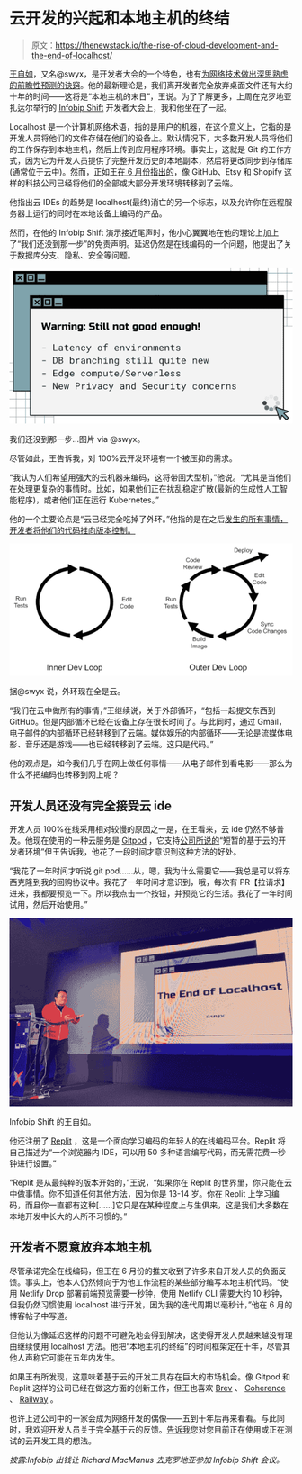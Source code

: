 # 云开发的兴起和本地主机的终结

> 原文：<https://thenewstack.io/the-rise-of-cloud-development-and-the-end-of-localhost/>

[王自如](https://www.swyx.io/)，又名@swyx，是开发者大会的一个特色，也有[为网络技术做出深思熟虑的前瞻性预测的诀窍](https://thenewstack.io/the-third-age-of-javascript-an-update-from-reactathon/)。他的最新理论是，我们离开发者完全放弃桌面文件还有大约十年的时间——这将是“本地主机的末日”，王说。为了了解更多，上周在克罗地亚扎达尔举行的 [Infobip Shift](https://shift.infobip.com/) 开发者大会上，我和他坐在了一起。

Localhost 是一个计算机网络术语，指的是用户的机器，在这个意义上，它指的是开发人员将他们的文件存储在他们的设备上。默认情况下，大多数开发人员将他们的工作保存到本地主机，然后上传到应用程序环境。事实上，这就是 Git 的工作方式，因为它为开发人员提供了完整开发历史的本地副本，然后将更改同步到存储库(通常位于云中)。然而，正如王[在 6 月份指出的](https://dx.tips/the-end-of-localhost)，像 GitHub、Etsy 和 Shopify 这样的科技公司已经将他们的全部或大部分开发环境转移到了云端。

他指出云 IDEs 的趋势是 localhost(最终)消亡的另一个标志，以及允许你在远程服务器上运行的同时在本地设备上编码的产品。

然而，在他的 Infobip Shift 演示接近尾声时，他小心翼翼地在他的理论上加上了“我们还没到那一步”的免责声明。延迟仍然是在线编码的一个问题，他提出了关于数据库分支、隐私、安全等问题。

![Swyx1](img/919792e137c2c1414b146c14e771ee8d.png)

我们还没到那一步…图片 via @swyx。

尽管如此，王告诉我，对 100%云开发环境有一个被压抑的需求。

“我认为人们希望用强大的云机器来编码，这将带回大型机，”他说。“尤其是当他们在处理更复杂的事情时。比如，如果他们正在扰乱稳定扩散(最新的生成性人工智能程序)，或者他们正在运行 Kubernetes。”

他的一个主要论点是“云已经完全吃掉了外环。”他指的是在之后[发生的所有事情，开发者将他们的代码推向版本控制。](https://www.getambassador.io/docs/telepresence/latest/concepts/devloop/)

![swyx2b](img/89d69b3b918241f2a9cac8ce386e7f26.png)

据@swyx 说，外环现在全是云。

“我们在云中做所有的事情，”王继续说，关于外部循环，“包括一起提交东西到 GitHub。但是内部循环已经在设备上存在很长时间了。与此同时，通过 Gmail，电子邮件的内部循环已经转移到了云端。媒体娱乐的内部循环——无论是流媒体电影、音乐还是游戏——也已经转移到了云端。这只是代码。”

他的观点是，如今我们几乎在网上做任何事情——从电子邮件到看电影——那么为什么不把编码也转移到网上呢？

## 开发人员还没有完全接受云 ide

开发人员 100%在线采用相对较慢的原因之一是，在王看来，云 ide 仍然不够普及。他现在使用的一种云服务是 [Gitpod](https://www.gitpod.io/) ，它支持[公司所说的](https://www.notion.so/Gitpod-s-Direction-be35d064c0704fbda61c542b84e07ef6)“短暂的基于云的开发者环境”但王告诉我，他花了一段时间才意识到这种方法的好处。

“我花了一年时间才听说 git pod……从，嗯，我为什么需要它——我总是可以将东西克隆到我的回购协议中。我花了一年时间才意识到，哦，每次有 PR【拉请求】进来，我都要预览一下。所以我点击一个按钮，并预览它的生活。我花了一年时间试用，然后开始使用。”

![Shawn Wang](img/674e19b240cd3404068ec07222ac35fc.png)

Infobip Shift 的王自如。

他还注册了 [Replit](https://thenewstack.io/developers-get-a-quick-start-to-coding-with-replit-ide/) ，这是一个面向学习编码的年轻人的在线编码平台。Replit 将自己描述为“一个浏览器内 IDE，可以用 50 多种语言编写代码，而无需花费一秒钟进行设置。”

“Replit 是从最纯粹的版本开始的，”王说，“如果你在 Replit 的世界里，你只能在云中做事情。你不知道任何其他方法，因为你是 13-14 岁。你在 Replit 上学习编码，而且你一直都有这种[……]它只是在某种程度上与生俱来，这是我们大多数在本地开发中长大的人所不习惯的。”

## 开发者不愿意放弃本地主机

尽管承诺完全在线编码，但王在 6 月份的推文收到了许多来自开发人员的负面反馈。事实上，他本人仍然倾向于为他工作流程的某些部分编写本地主机代码。“使用 Netlify Drop 部署前端预览需要一秒钟，使用 Netlify CLI 需要大约 10 秒钟，但我仍然习惯使用 localhost 进行开发，因为我的迭代周期以毫秒计，”他在 6 月的博客帖子中写道。

但他认为像延迟这样的问题不可避免地会得到解决，这使得开发人员越来越没有理由继续使用 localhost 方法。他把“本地主机的终结”的时间框架定在十年，尽管其他人声称它可能在五年内发生。

如果王有所发现，这意味着基于云的开发工具存在巨大的市场机会。像 Gitpod 和 Replit 这样的公司已经在做这方面的创新工作，但王也喜欢 [Brev](https://brev.dev/) 、 [Coherence](https://www.withcoherence.com/) 、 [Railway](https://railway.app/) 。

也许上述公司中的一家会成为网络开发的偶像——五到十年后再来看看。与此同时，我欢迎开发人员关于完全基于云的反馈。[告诉我](https://twitter.com/ricmac)您对您目前正在使用或正在测试的云开发工具的想法。

*披露:Infobip 出钱让 Richard MacManus 去克罗地亚参加 Infobip Shift 会议。*

<svg xmlns:xlink="http://www.w3.org/1999/xlink" viewBox="0 0 68 31" version="1.1"><title>Group</title> <desc>Created with Sketch.</desc></svg>